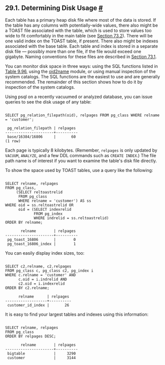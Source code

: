 ## 29.1. Determining Disk Usage [#](#DISK-USAGE)

Each table has a primary heap disk file where most of the data is stored. If the table has any columns with potentially-wide values, there also might be a TOAST file associated with the table, which is used to store values too wide to fit comfortably in the main table (see [Section 73.2](storage-toast "73.2. TOAST")). There will be one valid index on the TOAST table, if present. There also might be indexes associated with the base table. Each table and index is stored in a separate disk file — possibly more than one file, if the file would exceed one gigabyte. Naming conventions for these files are described in [Section 73.1](storage-file-layout "73.1. Database File Layout").

You can monitor disk space in three ways: using the SQL functions listed in [Table 9.96](functions-admin#FUNCTIONS-ADMIN-DBSIZE "Table 9.96. Database Object Size Functions"), using the [oid2name](oid2name "oid2name") module, or using manual inspection of the system catalogs. The SQL functions are the easiest to use and are generally recommended. The remainder of this section shows how to do it by inspection of the system catalogs.

Using psql on a recently vacuumed or analyzed database, you can issue queries to see the disk usage of any table:

```

SELECT pg_relation_filepath(oid), relpages FROM pg_class WHERE relname = 'customer';

 pg_relation_filepath | relpages
----------------------+----------
 base/16384/16806     |       60
(1 row)
```

Each page is typically 8 kilobytes. (Remember, `relpages` is only updated by `VACUUM`, `ANALYZE`, and a few DDL commands such as `CREATE INDEX`.) The file path name is of interest if you want to examine the table's disk file directly.

To show the space used by TOAST tables, use a query like the following:

```

SELECT relname, relpages
FROM pg_class,
     (SELECT reltoastrelid
      FROM pg_class
      WHERE relname = 'customer') AS ss
WHERE oid = ss.reltoastrelid OR
      oid = (SELECT indexrelid
             FROM pg_index
             WHERE indrelid = ss.reltoastrelid)
ORDER BY relname;

       relname        | relpages
----------------------+----------
 pg_toast_16806       |        0
 pg_toast_16806_index |        1
```

You can easily display index sizes, too:

```

SELECT c2.relname, c2.relpages
FROM pg_class c, pg_class c2, pg_index i
WHERE c.relname = 'customer' AND
      c.oid = i.indrelid AND
      c2.oid = i.indexrelid
ORDER BY c2.relname;

      relname      | relpages
-------------------+----------
 customer_id_index |       26
```

It is easy to find your largest tables and indexes using this information:

```

SELECT relname, relpages
FROM pg_class
ORDER BY relpages DESC;

       relname        | relpages
----------------------+----------
 bigtable             |     3290
 customer             |     3144
```